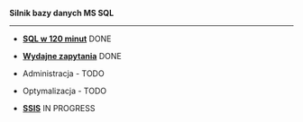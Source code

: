 **Silnik bazy danych MS SQL**

---------------------------------------------------------------------------------------------------------

-  **[SQL w 120 minut](https://github.com/toskpl/MS-SQL/tree/master/kursysql/SQL%20w%20120%20minut)** DONE

- **[Wydajne zapytania](https://github.com/toskpl/MS-SQL/tree/master/kursysql/Wydajne%20Zapytania)** DONE

- Administracja - TODO

- Optymalizacja - TODO

- **[SSIS](https://github.com/toskpl/MS-SQL/tree/master/kursysql/Wydajne%20Zapytania)** IN PROGRESS
